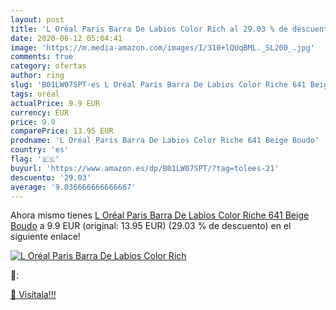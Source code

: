 ```yaml
---
layout: post
title: 'L Oréal Paris Barra De Labios Color Rich al 29.03 % de descuento'
date: 2020-06-12 05:04:41
image: 'https://m.media-amazon.com/images/I/310+lQUqBML._SL200_.jpg'
comments: true
category: ofertas
author: ring
slug: 'B01LW07SPT-es L Oréal Paris Barra De Labios Color Riche 641 Beige Boudo'
tags: oréal
actualPrice: 9.9 EUR
currency: EUR
price: 9.9
comparePrice: 13.95 EUR
prodname: 'L Oréal Paris Barra De Labios Color Riche 641 Beige Boudo'
country: 'es'
flag: '🇪🇸'
buyurl: 'https://www.amazon.es/dp/B01LW07SPT/?tag=tolees-21'
descuento: '29.03'
average: '9.036666666666667'
---
```


Ahora mismo tienes [L Oréal Paris Barra De Labios Color Riche 641 Beige Boudo](https://www.amazon.es/dp/B01LW07SPT/?tag=tolees-21) a 9.9 EUR (original: 13.95 EUR) (29.03 %  de descuento) en el siguiente enlace!

[![L Oréal Paris Barra De Labios Color Rich](https://m.media-amazon.com/images/I/310+lQUqBML._SL200_.jpg)](https://www.amazon.es/dp/B01LW07SPT/?tag=tolees-21)

🔎:


[🛒 Visítala!!!](https://www.amazon.es/dp/B01LW07SPT/?tag=tolees-21)
